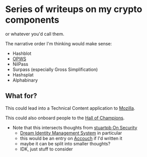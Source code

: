 # Series of writeups on my crypto components

or whatever you'd call them.

The narrative order I'm thinking would make sense:

- Hashblot
- [OPWS](144ec8bd-d6cb-47b7-aa60-7220f6d5b4f2.md)
- NilPass
- Surpass (especially Gross Simplification)
- Hashsplat
- Alphabinary

## What for?

This could lead into a Technical Content application to [Mozilla](0da88c9b-a01f-4303-9868-0aab47ae8bbc.md).

This could also onboard people to the [Hall of Champions](d02fb1fb-3fff-4ca0-a26c-bf82e6f20e46.md).

- Note that this intersects thoughts from [stuartpb On Security](4dd64124-8e20-4901-aae4-5876361adc85.md)
  - [Dream Identity Management System](3f7019fb-74ea-4de9-bfb1-3985e0b79482.md) in particular
  - this would be an entry on [Accouch](1ae14fdb-5356-456a-a12f-89513f3a50ef.md) if I'd written it
  - maybe it can be split into smaller thoughts?
  - IDK, just stuff to consider
